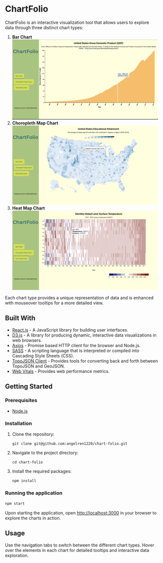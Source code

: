 # ChartFolio

ChartFolio is an interactive visualization tool that allows users to explore data through three distinct chart types:

1. **Bar Chart**
![barchart](https://github.com/angelren1220/chart-folio/blob/main/docs/barchart.png?raw=true) 
2. **Choropleth Map Chart**
![barchart](https://github.com/angelren1220/chart-folio/blob/main/docs/choropleth%20map.png?raw=true) 
3. **Heat Map Chart**
![barchart](https://github.com/angelren1220/chart-folio/blob/main/docs/heat%20map.png?raw=true) 

Each chart type provides a unique representation of data and is enhanced with mouseover tooltips for a more detailed view.


## Built With

- [React.js](https://reactjs.org/) - A JavaScript library for building user interfaces.
- [D3.js](https://d3js.org/) - A library for producing dynamic, interactive data visualizations in web browsers.
- [Axios](https://github.com/axios/axios) - Promise based HTTP client for the browser and Node.js.
- [SASS](https://sass-lang.com/) - A scripting language that is interpreted or compiled into Cascading Style Sheets (CSS).
- [TopoJSON Client](https://github.com/topojson/topojson-client) - Provides tools for converting back and forth between TopoJSON and GeoJSON.
- [Web Vitals](https://web.dev/vitals/) - Provides web performance metrics.

## Getting Started

### Prerequisites

- [Node.js](https://nodejs.org/)

### Installation

1. Clone the repository:
   ```
   git clone git@github.com:angelren1220/chart-folio.git
   ```
2. Navigate to the project directory:
   ```
   cd chart-folio
   ```
3. Install the required packages:
   ```
   npm install
   ```

### Running the application

```bash
npm start
```
Upon starting the application, open [http://localhost:3000](http://localhost:3000) in your browser to explore the charts in action.

## Usage

Use the navigation tabs to switch between the different chart types. Hover over the elements in each chart for detailed tooltips and interactive data exploration.